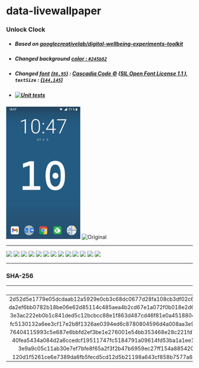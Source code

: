 # data-livewallpaper
### Unlock Clock 
- ##### Based on *[googlecreativelab/digital-wellbeing-experiments-toolkit](https://github.com/googlecreativelab/digital-wellbeing-experiments-toolkit/tree/master/liveWallpaper)*
- ##### Changed *background [color : `#245b82`](https://github.com/milankomaj/data-livewallpaper/blob/b5c08d901c4341d0178ba37436c8bee609b97a44/app/src/main/res/values/colors.xml#L22)* 
- ##### Changed *[font](app/src/main/res/font/mon.ttf) [(`86,95`)](https://github.com/milankomaj/data-livewallpaper/blob/b5c08d901c4341d0178ba37436c8bee609b97a44/app/src/main/java/com/digitalwellbeingexperiments/toolkit/datalivewallpaper/UnlockCounterWallpaper.kt#L81) : [ Cascadia Code :copyright:](https://github.com/microsoft/cascadia-code)* ([SIL Open Font License 1.1 ](https://github.com/microsoft/cascadia-code/blob/main/LICENSE)), *`textSize` : [(`144,145`)](https://github.com/milankomaj/data-livewallpaper/blob/b5c08d901c4341d0178ba37436c8bee609b97a44/app/src/main/java/com/digitalwellbeingexperiments/toolkit/datalivewallpaper/UnlockCounterWallpaper.kt#L143)*
- #####  [![Unit tests](https://github.com/milankomaj/data-livewallpaper/actions/workflows/gradlew_test.yml/badge.svg?branch=master)](https://github.com/milankomaj/data-livewallpaper/actions/workflows/gradlew_test.yml)


<img src="https://raw.githubusercontent.com/milankomaj/data-livewallpaper/master/.gitbook/assets/Screenshot.jpg" width="200" title="👉  With change  👈"> <img src="https://play-lh.googleusercontent.com/5jrV7gPOVdXPw54SXDEqnQIbQlfb6mziR5JDwu7-04rUofHSPp-cJo2TveEUXQvHjW4=w1366-h695" width="178" title="Original">

---
![](https://dev-badge.eleonora.workers.dev/github/releases/milankomaj/data-livewallpaper?icon=github&style=flat&scale=1) 
![](https://dev-badge.eleonora.workers.dev/github/tags/milankomaj/data-livewallpaper?icon=github&style=flat&scale=1) 
![](https://dev-badge.eleonora.workers.dev/github/release/milankomaj/data-livewallpaper?icon=github&style=flat&scale=1) 
![](https://dev-badge.eleonora.workers.dev/github/stars/milankomaj/data-livewallpaper?icon=github&style=flat&scale=1) 
![](https://dev-badge.eleonora.workers.dev/github/watchers/milankomaj/data-livewallpaper?icon=github&style=flat&scale=1) 
![](https://dev-badge.eleonora.workers.dev/github/forks/milankomaj/data-livewallpaper?icon=github&style=flat&scale=1) 
![](https://dev-badge.eleonora.workers.dev/github/issues/milankomaj/data-livewallpaper?icon=github&style=flat&scale=1) 
![](https://dev-badge.eleonora.workers.dev/github/open-issues/milankomaj/data-livewallpaper?icon=github&style=flat&scale=1) 
![](https://dev-badge.eleonora.workers.dev/github/closed-issues/milankomaj/data-livewallpaper?icon=github&style=flat&scale=1) 
![](https://dev-badge.eleonora.workers.dev/github/prs/milankomaj/data-livewallpaper?icon=github&style=flat&scale=1) 
![](https://dev-badge.eleonora.workers.dev/github/open-prs/milankomaj/data-livewallpaper?icon=github&style=flat&scale=1) 
![](https://dev-badge.eleonora.workers.dev/github/closed-prs/milankomaj/data-livewallpaper?icon=github&style=flat&scale=1) 
![](https://dev-badge.eleonora.workers.dev/github/merged-prs/milankomaj/data-livewallpaper?icon=github&style=flat&scale=1) 

---
### SHA-256
**sha256** | **file**
---: | :---:
2d52d5e1779e05dcdaab12a5929e0cb3c68dc0677d28fa108cb3df02c6419e18|./artifacts/debug&relase_APKS/data_live_wallpaper_relase_all.apks
da2ef6bb0782b18be06e62d85114c485aea4b2cd67e1a072f0b018e2d6c8d503|./artifacts/debug&relase_APKS/data_live_wallpaper_debug_all.apks
3e3ac222eb0b1c841ded5c12bcbcc88e1f863d487cd46f81e0a4518804c3ea4b|./artifacts/debug&relase_APK/release/data_live_wallpaper_release.apk
fc5130132a6ee3cf17e2b8f1326ae0394ed6c8780804596d4a008aa3e9c9b342|./artifacts/debug&relase_APK/debug/data_live_wallpaper_debug.apk
76404115993c5e687e6bbfd2ef3be1e276001e54bb353468e28c221fd7f75d17|./artifacts/debug&relase_Nokia5_APKS/data_live_wallpaper_nokia5_debug.apks
40fea5434a084d2a6ccedcf19511747fc5184791a09614fd53ba1a1ee19d0a16|./artifacts/debug&relase_Nokia5_APKS/data_live_wallpaper_nokia5_relase.apks
3e9a9c05c11ab30e7ef7bfe8f65a2f3f2b47b6959ec27ff154a885420e06ff00|./artifacts/debug&relase_AAB/release/app-release.aab
120d1f5261ce6e7389da6fb5fecd5cd12d5b21198a643cf858b7577a6b42f54a|./artifacts/debug&relase_AAB/debug/app-debug.aab
